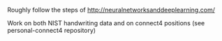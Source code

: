 Roughly follow the steps of http://neuralnetworksanddeeplearning.com/

Work on both NIST handwriting data and on connect4 positions (see personal-connect4 repository)
